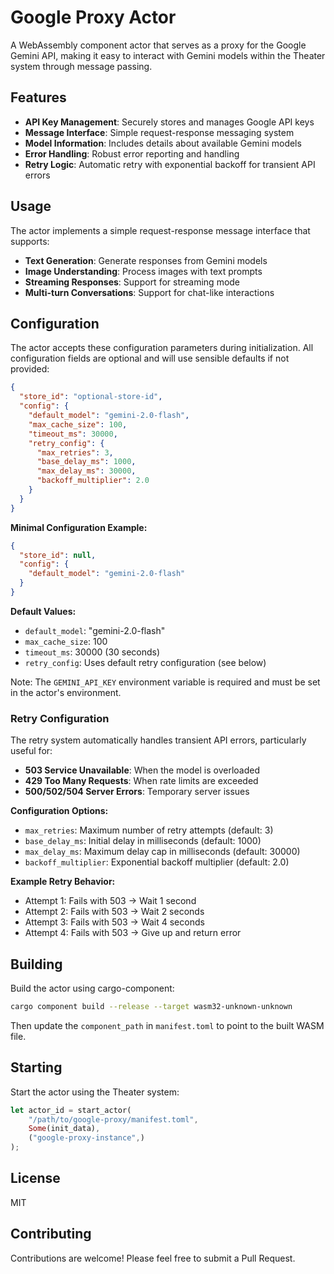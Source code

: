 # Google Proxy Actor

A WebAssembly component actor that serves as a proxy for the Google Gemini API, making it easy to interact with Gemini models within the Theater system through message passing.

## Features

- **API Key Management**: Securely stores and manages Google API keys
- **Message Interface**: Simple request-response messaging system
- **Model Information**: Includes details about available Gemini models
- **Error Handling**: Robust error reporting and handling
- **Retry Logic**: Automatic retry with exponential backoff for transient API errors

## Usage

The actor implements a simple request-response message interface that supports:

- **Text Generation**: Generate responses from Gemini models
- **Image Understanding**: Process images with text prompts
- **Streaming Responses**: Support for streaming mode
- **Multi-turn Conversations**: Support for chat-like interactions

## Configuration

The actor accepts these configuration parameters during initialization. All configuration fields are optional and will use sensible defaults if not provided:

```json
{
  "store_id": "optional-store-id",
  "config": {
    "default_model": "gemini-2.0-flash",
    "max_cache_size": 100,
    "timeout_ms": 30000,
    "retry_config": {
      "max_retries": 3,
      "base_delay_ms": 1000,
      "max_delay_ms": 30000,
      "backoff_multiplier": 2.0
    }
  }
}
```

**Minimal Configuration Example:**
```json
{
  "store_id": null,
  "config": {
    "default_model": "gemini-2.0-flash"
  }
}
```

**Default Values:**
- `default_model`: "gemini-2.0-flash"
- `max_cache_size`: 100
- `timeout_ms`: 30000 (30 seconds)
- `retry_config`: Uses default retry configuration (see below)

Note: The `GEMINI_API_KEY` environment variable is required and must be set in the actor's environment.

### Retry Configuration

The retry system automatically handles transient API errors, particularly useful for:

- **503 Service Unavailable**: When the model is overloaded
- **429 Too Many Requests**: When rate limits are exceeded
- **500/502/504 Server Errors**: Temporary server issues

**Configuration Options:**

- `max_retries`: Maximum number of retry attempts (default: 3)
- `base_delay_ms`: Initial delay in milliseconds (default: 1000)
- `max_delay_ms`: Maximum delay cap in milliseconds (default: 30000)
- `backoff_multiplier`: Exponential backoff multiplier (default: 2.0)

**Example Retry Behavior:**
- Attempt 1: Fails with 503 → Wait 1 second
- Attempt 2: Fails with 503 → Wait 2 seconds  
- Attempt 3: Fails with 503 → Wait 4 seconds
- Attempt 4: Fails with 503 → Give up and return error

## Building

Build the actor using cargo-component:

```bash
cargo component build --release --target wasm32-unknown-unknown
```

Then update the `component_path` in `manifest.toml` to point to the built WASM file.

## Starting

Start the actor using the Theater system:

```rust
let actor_id = start_actor(
    "/path/to/google-proxy/manifest.toml",
    Some(init_data),
    ("google-proxy-instance",)
);
```

## License

MIT

## Contributing

Contributions are welcome! Please feel free to submit a Pull Request.